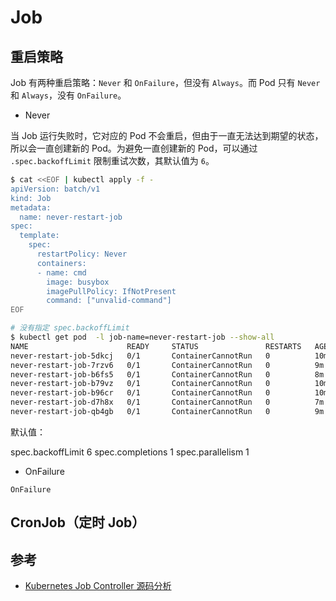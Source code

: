 # Job

## 重启策略

Job 有两种重启策略：`Never` 和 `OnFailure`，但没有 `Always`。而 Pod 只有 `Never` 和 `Always`，没有 `OnFailure`。

* Never

当 Job 运行失败时，它对应的 Pod 不会重启，但由于一直无法达到期望的状态，所以会一直创建新的 Pod。为避免一直创建新的 Pod，可以通过 `.spec.backoffLimit` 限制重试次数，其默认值为 `6`。

```bash
$ cat <<EOF | kubectl apply -f -
apiVersion: batch/v1
kind: Job
metadata:
  name: never-restart-job
spec:
  template:
    spec:
      restartPolicy: Never
      containers:
      - name: cmd
        image: busybox
        imagePullPolicy: IfNotPresent
        command: ["unvalid-command"]
EOF
```

```bash
# 没有指定 spec.backoffLimit
$ kubectl get pod  -l job-name=never-restart-job --show-all
NAME                      READY     STATUS               RESTARTS   AGE
never-restart-job-5dkcj   0/1       ContainerCannotRun   0          10m
never-restart-job-7rzv6   0/1       ContainerCannotRun   0          9m
never-restart-job-b6fs5   0/1       ContainerCannotRun   0          8m
never-restart-job-b79vz   0/1       ContainerCannotRun   0          10m
never-restart-job-b96cr   0/1       ContainerCannotRun   0          10m
never-restart-job-d7h8x   0/1       ContainerCannotRun   0          7m
never-restart-job-qb4gb   0/1       ContainerCannotRun   0          9m

```

默认值：

spec.backoffLimit 6
spec.completions 1
spec.parallelism 1

* OnFailure

`OnFailure`

## CronJob（定时 Job）


## 参考

* [Kubernetes Job Controller 源码分析](http://blog.csdn.net/WaltonWang/article/details/78056620)